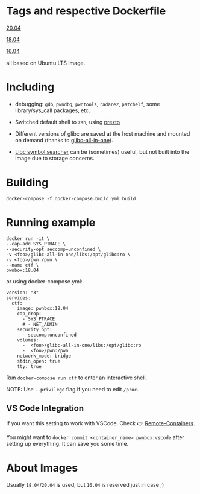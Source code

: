 # Tags and respective Dockerfile

[20.04](https://github.com/soaringk/pwnbox/blob/master/Dockerfile.20)

[18.04](https://github.com/soaringk/pwnbox/blob/master/Dockerfile.18)

[16.04](https://github.com/soaringk/pwnbox/blob/master/Dockerfile.16)

all based on Ubuntu LTS image.

# Including

* debugging: `gdb`, `pwndbg`, `pwntools`, `radare2`, `patchelf`, some library/sys_call packages, etc.

* Switched default shell to `zsh`, using [prezto](https://github.com/sorin-ionescu/prezto)

* Different versions of glibc are saved at the host machine and mounted on demand (thanks to [glibc-all-in-one](https://github.com/matrix1001/glibc-all-in-one)).

* [Libc symbol searcher](https://github.com/soaringk/LibcSearcher) can be (sometimes) useful, but not built into the image due to storage concerns.

# Building

```
docker-compose -f docker-compose.build.yml build
```

# Running example

```
docker run -it \
--cap-add SYS_PTRACE \
--security-opt seccomp=unconfined \
-v <foo>/glibc-all-in-one/libs:/opt/glibc:ro \
-v <foo>/pwn:/pwn \
--name ctf \
pwnbox:18.04
```

or using docker-compose.yml:

```
version: "3"
services:
  ctf:
    image: pwnbox:18.04
    cap_drop:
      - SYS_PTRACE
      # - NET_ADMIN
    security_opt:
      - seccomp:unconfined
    volumes:
      -  <foo>/glibc-all-in-one/libs:/opt/glibc:ro
      -  <foo>/pwn:/pwn
    network_mode: bridge
    stdin_open: true
    tty: true
```

Run `docker-compose run ctf` to enter an interactive shell.

NOTE: Use `--privilege` flag if you need to edit `/proc`.

## VS Code Integration

If you want this setting to work with VSCode. Check 👉 [Remote-Containers](https://marketplace.visualstudio.com/items?itemName=ms-vscode-remote.remote-containers).

You might want to `docker commit <container_name> pwnbox:vscode` after setting up everything. It can save you some time.

# About Images

Usually `18.04`/`20.04` is used, but `16.04`  is reserved just in case ;)
